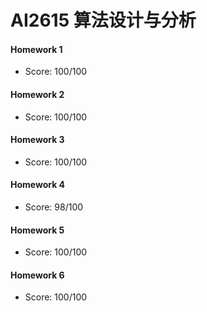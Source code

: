 # AI2615 算法设计与分析

#### Homework 1

- Score: 100/100

#### Homework 2

- Score: 100/100

#### Homework 3

- Score: 100/100

#### Homework 4

- Score: 98/100

#### Homework 5

- Score: 100/100

#### Homework 6

- Score: 100/100
